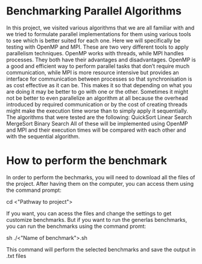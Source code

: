 # Benchmarking Parallel Algorithms
In this project, we visited various algorithms that we are all familiar with and we tried to formulate parallel implementations for them using various tools to see which is better suited for each one. Here we will specifically be testing with OpenMP and MPI. These are two very different tools to apply parallelism techniques. OpenMP works with threads, while MPI handles processes. They both have their advantages and disadvantages. OpenMP is a good and efficient way to perform parallel tasks that don’t require much communication, while MPI is more resource intensive but provides an interface for communication between processes so that synchronisation is as cost effective as it can be. This makes it so that depending on what you are doing it may be better to go with one or the other. Sometimes it might not be better to even parallelize an algorithm at all because the overhead introduced by required communication or by the cost of creating threads might make the execution time worse than to simply apply it sequentially. The algorithms that were tested are the following:
  QuickSort
  Linear Search
  MergeSort
  Binary Search
All of these will be implemented using OpenMP and MPI and their execution times will be compared with each other and with the sequential algorithm.


# How to perform the benchmark

In order to perform the bechmarks, you will need to download all the files of the project. After having them on the computer, you can access them using the command prompt:

cd <"Pathway to project">

If you want, you can acess the files and change the settings to get customize benchmarks. But if you want to run the generlas benchmarks, you can run the benchmarks using the command promt:

sh ./<"Name of benchmark">.sh

This command will perform the selected benchmarks and save the output in .txt files
